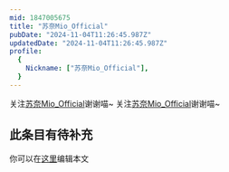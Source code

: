 ```yaml
---
mid: 1847005675
title: "苏奈Mio_Official"
pubDate: "2024-11-04T11:26:45.987Z"
updatedDate: "2024-11-04T11:26:45.987Z"
profile:
  {
    Nickname: ["苏奈Mio_Official"],
  }
---
```


关注[苏奈Mio_Official](https://space.bilibili.com/1847005675)谢谢喵~ 关注[苏奈Mio_Official](https://space.bilibili.com/1847005675)谢谢喵~

## 此条目有待补充
你可以在[这里](https://github.com/Yuhanawa/VTuber.ICU/edit/master/src/content/v/苏奈Mio_Official/index.md)编辑本文

